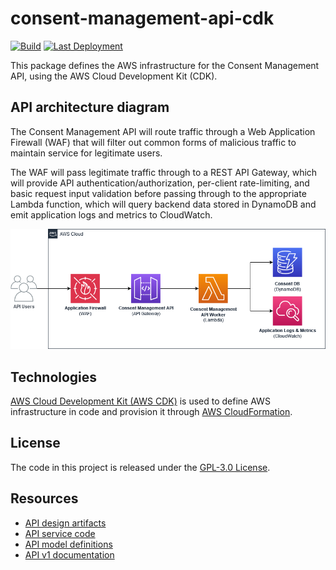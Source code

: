 # consent-management-api-cdk

[![Build](https://github.com/Consent-Management-Platform/consent-management-api-cdk/actions/workflows/test.yml/badge.svg?branch=main)](https://github.com/Consent-Management-Platform/consent-management-api-cdk/actions/workflows/test.yml)
[![Last Deployment](https://github.com/Consent-Management-Platform/consent-management-api-cdk/actions/workflows/deploy.yml/badge.svg?branch=main)](https://github.com/Consent-Management-Platform/consent-management-api-cdk/actions/workflows/deploy.yml)

This package defines the AWS infrastructure for the Consent Management API, using the AWS Cloud Development Kit (CDK).

## API architecture diagram

The Consent Management API will route traffic through a Web Application Firewall (WAF) that will filter out common forms of malicious traffic to maintain service for legitimate users.

The WAF will pass legitimate traffic through to a REST API Gateway, which will provide API authentication/authorization, per-client rate-limiting, and basic request input validation before passing through to the appropriate Lambda function, which will query backend data stored in DynamoDB and emit application logs and metrics to CloudWatch.

![Consent Management API design diagram](https://github.com/Consent-Management-Platform/consent-management-design/blob/main/consent-management-api/diagrams/ConsentManagementApiDesignDiagram.png)

## Technologies
[AWS Cloud Development Kit (AWS CDK)](https://docs.aws.amazon.com/cdk/) is used to define AWS infrastructure in code and provision it through [AWS CloudFormation](https://aws.amazon.com/cloudformation/).

## License
The code in this project is released under the [GPL-3.0 License](LICENSE).

## Resources
* [API design artifacts](https://github.com/Consent-Management-Platform/consent-management-design)
* [API service code](https://github.com/Consent-Management-Platform/consent-management-api)
* [API model definitions](https://github.com/Consent-Management-Platform/consent-management-api-models/)
* [API v1 documentation](https://consent-management-platform.github.io/consent-management-api-models/v1/docs.html)
